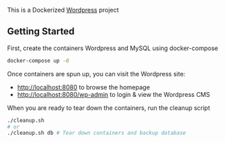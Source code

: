 This is a Dockerized [Wordpress](https://wordpress.org/) project

## Getting Started

First, create the containers Wordpress and MySQL using docker-compose

```bash
docker-compose up -d
```

Once containers are spun up, you can visit the Wordpress site:
- [http://localhost:8080](http://localhost:8080) to browse the homepage
- [http://localhost:8080/wp-admin](http://localhost:8080/wp-admin) to login & view the Wordpress CMS

When you are ready to tear down the containers, run the cleanup script 

```bash
./cleanup.sh
# or 
./cleanup.sh db # Tear down containers and backup database
```